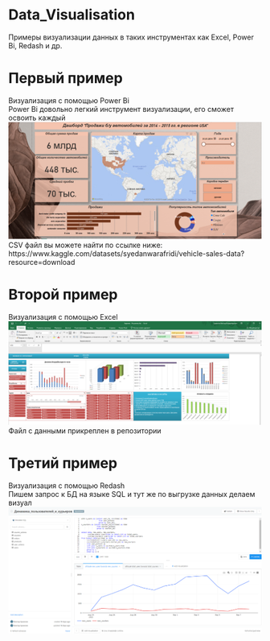 # Data_Visualisation
Примеры визуализации данных в таких инструментах как Excel, Power Bi, Redash и др.

<h1>Первый пример</h1>
Визуализация с помощью Power Bi</br>
Power Bi довольно легкий инструмент визуализации, его сможет освоить каждый</br>
<img src=https://github.com/Vikkingsk8/Data_Visualisation/blob/main/Images/image_2024-04-30_20-36-43.png></br>
CSV файл вы можете найти по ссылке ниже:</br>
https://www.kaggle.com/datasets/syedanwarafridi/vehicle-sales-data?resource=download</br>

<h1>Второй пример</h1>
Визуализация с помощью Excel</br>
<img src=https://github.com/Vikkingsk8/Data_Visualisation/blob/main/Images/image_2024-04-30_23-12-54.png></br>
Файл с данными прикреплен в репозитории</br>

<h1>Третий пример</h1>
Визуализация с помощью Redash</br>
Пишем запрос к БД на языке SQL и тут же по выгрузке данных делаем визуал</br>
<img src=https://github.com/Vikkingsk8/Data_Visualisation/blob/main/Images/image_2024-04-30_23-22-58.png></br>



